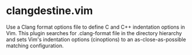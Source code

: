 # clangdestine.vim

Use a Clang format options file to define C and C++ indentation options in Vim.
This plugin searches for .clang-format file in the directory hierarchy and sets
Vim's indentation options (cinoptions) to an as-close-as-possible matching
configuration.
